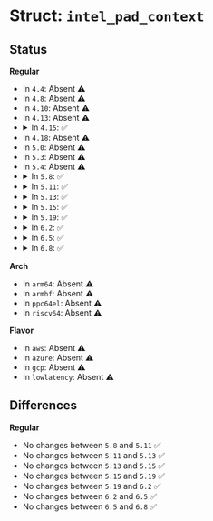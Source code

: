 # Struct: <code>intel_pad_context</code>

## Status
<b>Regular</b>
<ul>
<li>
In <code>4.4</code>: Absent ⚠️
</li>
<li>
In <code>4.8</code>: Absent ⚠️
</li>
<li>
In <code>4.10</code>: Absent ⚠️
</li>
<li>
In <code>4.13</code>: Absent ⚠️
</li>
<li>
<details>
<summary>In <code>4.15</code>: ✅</summary>

```c
struct intel_pad_context {
    u32 padcfg0;
    u32 padcfg1;
    u32 padcfg2;
};
```
</details>
</li>
<li>
In <code>4.18</code>: Absent ⚠️
</li>
<li>
In <code>5.0</code>: Absent ⚠️
</li>
<li>
In <code>5.3</code>: Absent ⚠️
</li>
<li>
In <code>5.4</code>: Absent ⚠️
</li>
<li>
<details>
<summary>In <code>5.8</code>: ✅</summary>

```c
struct intel_pad_context {
    u32 conf0;
    u32 val;
};
```
</details>
</li>
<li>
<details>
<summary>In <code>5.11</code>: ✅</summary>

```c
struct intel_pad_context {
    u32 conf0;
    u32 val;
};
```
</details>
</li>
<li>
<details>
<summary>In <code>5.13</code>: ✅</summary>

```c
struct intel_pad_context {
    u32 conf0;
    u32 val;
};
```
</details>
</li>
<li>
<details>
<summary>In <code>5.15</code>: ✅</summary>

```c
struct intel_pad_context {
    u32 conf0;
    u32 val;
};
```
</details>
</li>
<li>
<details>
<summary>In <code>5.19</code>: ✅</summary>

```c
struct intel_pad_context {
    u32 conf0;
    u32 val;
};
```
</details>
</li>
<li>
<details>
<summary>In <code>6.2</code>: ✅</summary>

```c
struct intel_pad_context {
    u32 conf0;
    u32 val;
};
```
</details>
</li>
<li>
<details>
<summary>In <code>6.5</code>: ✅</summary>

```c
struct intel_pad_context {
    u32 conf0;
    u32 val;
};
```
</details>
</li>
<li>
<details>
<summary>In <code>6.8</code>: ✅</summary>

```c
struct intel_pad_context {
    u32 conf0;
    u32 val;
};
```
</details>
</li>
</ul>
<b>Arch</b>
<ul>
<li>
In <code>arm64</code>: Absent ⚠️
</li>
<li>
In <code>armhf</code>: Absent ⚠️
</li>
<li>
In <code>ppc64el</code>: Absent ⚠️
</li>
<li>
In <code>riscv64</code>: Absent ⚠️
</li>
</ul>
<b>Flavor</b>
<ul>
<li>
In <code>aws</code>: Absent ⚠️
</li>
<li>
In <code>azure</code>: Absent ⚠️
</li>
<li>
In <code>gcp</code>: Absent ⚠️
</li>
<li>
In <code>lowlatency</code>: Absent ⚠️
</li>
</ul>

## Differences
<b>Regular</b>
<ul>
<li>
No changes between <code>5.8</code> and <code>5.11</code> ✅
</li>
<li>
No changes between <code>5.11</code> and <code>5.13</code> ✅
</li>
<li>
No changes between <code>5.13</code> and <code>5.15</code> ✅
</li>
<li>
No changes between <code>5.15</code> and <code>5.19</code> ✅
</li>
<li>
No changes between <code>5.19</code> and <code>6.2</code> ✅
</li>
<li>
No changes between <code>6.2</code> and <code>6.5</code> ✅
</li>
<li>
No changes between <code>6.5</code> and <code>6.8</code> ✅
</li>
</ul>
